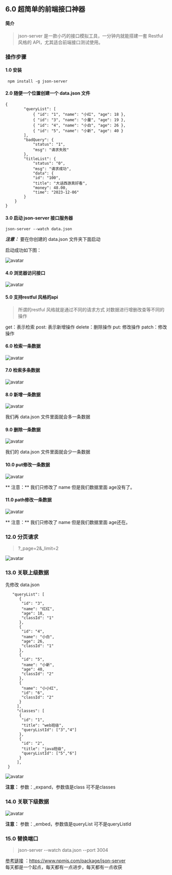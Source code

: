 ## 6.0 超简单的前端接口神器

#### 简介
>json-server 是一款小巧的接口模拟工具，一分钟内就能搭建一套 Restful 风格的 API，尤其适合前端接口测试使用。

### 操作步骤
#### 1.0 安装
```
 npm install -g json-server
```
#### 2.0 随便一个位置创建一个 data.json 文件

```angular2html
{
        "queryList": [
            { "id": "1", "name": "小红", "age": 18 },
            { "id": "3", "name": "小量", "age": 19 },
            { "id": "4", "name": "小白", "age": 26 },
            { "id": "5", "name": "小新", "age": 40 }
        ],
        "badQuery": {
            "status": "1",
            "msg": "请求失败"
        },
        "titleList": {
            "status": "0",
            "msg": "请求成功",
            "data": {
            "id": "100",
            "title": "大话西游真好看",
            "money": 48.00,
            "time": "2023-12-06"
        }
    }
}

```

#### 3.0 启动 json-server 接口服务器
```angular2html
json-server --watch data.json
```
***注意：*** 要在你创建的 data.json 文件夹下面启动

启动成功如下图：

![avatar](./img/1.jpg)<br>

#### 4.0 浏览器访问接口

![avatar](./img/2.jpg)<br>

#### 5.0 支持restful 风格的api
> 所谓的restful 风格就是通过不同的请求方式 对数据进行增删改查等不同的操作

 get：表示检索
 post: 表示新增操作
 delete：删除操作
 put: 修改操作
 patch：修改操作
#### 6.0 检索一条数据

![avatar](./img/3.jpg)<br>

#### 7.0 检索多条数据

![avatar](./img/4.jpg)<br>

#### 8.0 新增一条数据

![avatar](./img/5.jpg)<br>

我们再 data.json 文件里面就会多一条数据

#### 9.0 删除一条数据

![avatar](./img/6.jpg)<br>

我们的 data.json 文件里面就会少一条数据

#### 10.0 put修改一条数据

![avatar](./img/8.jpg)<br>

** 注意：** 我们只修改了 name 但是我们数据里面 age没有了。

#### 11.0 path修改一条数据

![avatar](./img/9.jpg)<br>

** 注意：** 我们只修改了 name 但是我们数据里面 age还在。

### 12.0 分页请求
>?_page=2&_limit=2

![avatar](./img/10.jpg)<br>


### 13.0 关联上级数据
先修改 data.json
```angular2html
   "queryList": [
      {
       "id": "3",
       "name": "红红",
       "age": 18,
       "classId": "1"
      },
      {
       "id": "4",
       "name": "小白",
       "age": 26,
       "classId": "1"
      },
      {
       "id": "5",
       "name": "小新",
       "age": 40,
       "classId": "2"
      },
      {
       "name": "小小红",
       "id": "6",
       "classId": "2"
      }
     ],
     "classes": [
      {
       "id": "1",
       "title": "web班级",
       "queryListId": ["3","4"]
      },
      {
       "id": "2",
       "title": "java班级",
       "queryListId": ["5","6"]
      }
     ],
 }
```
![avatar](./img/11.jpg)<br>

**注意：** 参数：_expand，参数值是class 可不是classes

### 14.0 关联下级数据

![avatar](./img/12.jpg)<br>

**注意：** 参数：_embed，参数值是queryList 可不是queryListId

### 15.0 替换端口

>json-server --watch data.json --port 3004

[参考链接](https://www.npmjs.com/package/json-server) ：https://www.npmjs.com/package/json-server
<br>
每天都是一个起点，每天都有一点进步，每天都有一点收获
